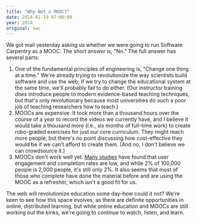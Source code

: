 ```yaml
---
title: "Why Not a MOOC?"
date: 2014-01-19 07:00:00
year: 2014
original: swc
---
```

<p>
  We got mail yesterday asking us whether we were going to run Software Carpentry as a MOOC.
  The short answer is, "No."
  The full answer has several parts:
</p>
<ol>
  <li>
    One of the fundamental principles of engineering is, "Change one thing at a time."
    We're already trying to revolutionize the way scientists build software and use the web;
    if we try to change the educational system at the same time,
    we'll probably fail to do either.
    (Our instructor training <em>does</em> introduce people
    to modern evidence-based teaching techniques,
    but that's only revolutionary because most universities do such a poor job of teaching researchers how to teach.)
  </li>
  <li>
    MOOCs are expensive.
    It took more than a thousand hours over the course of a year
    to record the videos we currently have,
    and I believe it would take a thousand more
    (i.e., six months of full-time work)
    to create robo-graded exercises for just our core curriculum.
    They might reach more people,
    but there's no point discussing how cost-effective they would be
    if we can't afford to create them.
    (And no, I don't believe we can crowdsource it.)
  </li>
  <li>
    MOOCs don't work well yet.
    <a href="http://www.insidehighered.com/news/2013/12/06/mooc-research-conference-confirms-commonly-held-beliefs-about-medium">Many studies</a> have found that user engagement and completion rates are low,
    and while 2% of 100,000 people is 2,000 people,
    it's still only 2%.
    It also seems that most of those who complete have done the material before
    and are using the MOOC as a refresher,
    which isn't a good fit for us.
  </li>
</ol>
<p>
  The web will revolutionize education some day–how could it not?
  We're keen to see how this space evolves,
  as there are definite opportunities in online, distributed learning,
  but while online education and MOOCs are still working out the kinks,
  we're going to continue to watch, listen, and learn.
</p>
